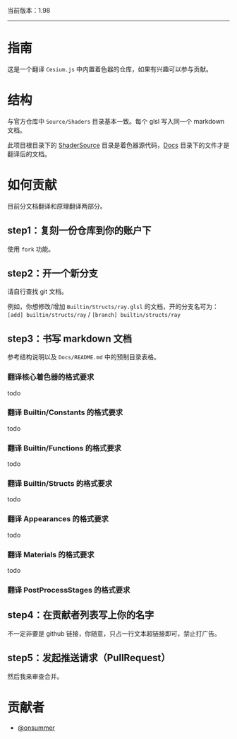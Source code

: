 当前版本：1.98

---

# 指南

这是一个翻译 `Cesium.js` 中内置着色器的仓库，如果有兴趣可以参与贡献。

# 结构

与官方仓库中 `Source/Shaders` 目录基本一致。每个 glsl 写入同一个 markdown 文档。

此项目根目录下的 [ShaderSource](./ShaderSource) 目录是着色器源代码，[Docs](./Docs) 目录下的文件才是翻译后的文档。

# 如何贡献

目前分文档翻译和原理翻译两部分。

## step1：复刻一份仓库到你的账户下

使用 `fork` 功能。

## step2：开一个新分支

请自行查找 git 文档。

例如，你想修改/增加 `Builtin/Structs/ray.glsl` 的文档，开的分支名可为：`[add] builtin/structs/ray` / `[branch] builtin/structs/ray`

## step3：书写 markdown 文档

参考结构说明以及 `Docs/README.md` 中的预制目录表格。

### 翻译核心着色器的格式要求

todo

### 翻译 Builtin/Constants 的格式要求

todo

### 翻译 Builtin/Functions 的格式要求

todo

### 翻译 Builtin/Structs 的格式要求

todo

### 翻译 Appearances 的格式要求

todo

### 翻译 Materials 的格式要求

todo

### 翻译 PostProcessStages 的格式要求

## step4：在贡献者列表写上你的名字

不一定非要是 github 链接，你随意，只占一行文本超链接即可，禁止打广告。

## step5：发起推送请求（PullRequest）

然后我来审查合并。

# 贡献者

- [@onsummer ](https://github.com/onsummer)
